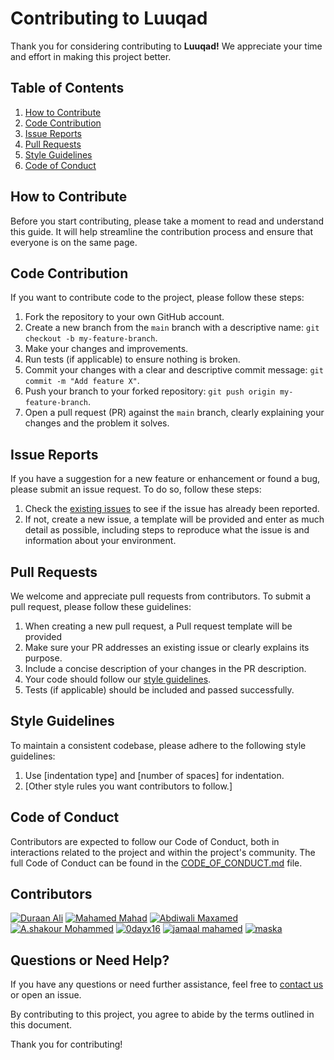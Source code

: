# Contributing to Luuqad

Thank you for considering contributing to **Luuqad!** We appreciate your time and effort in making this project better.

## Table of Contents

1. [How to Contribute](#how-to-contribute)
2. [Code Contribution](#code-contribution)
3. [Issue Reports](#issue-reports)
4. [Pull Requests](#pull-requests)
5. [Style Guidelines](#style-guidelines)
6. [Code of Conduct](#code-of-conduct)

## How to Contribute

Before you start contributing, please take a moment to read and understand this guide. It will help streamline the contribution process and ensure that everyone is on the same page.

## Code Contribution

If you want to contribute code to the project, please follow these steps:

1. Fork the repository to your own GitHub account.
2. Create a new branch from the `main` branch with a descriptive name: `git checkout -b my-feature-branch`.
3. Make your changes and improvements.
4. Run tests (if applicable) to ensure nothing is broken.
5. Commit your changes with a clear and descriptive commit message: `git commit -m "Add feature X"`.
6. Push your branch to your forked repository: `git push origin my-feature-branch`.
7. Open a pull request (PR) against the `main` branch, clearly explaining your changes and the problem it solves.

## Issue Reports

If you have a suggestion for a new feature or enhancement or found a bug, please submit an issue request. To do so, follow these steps:

1. Check the [existing issues](https://github.com/duraanali/luuqad/issues) to see if the issue has already been reported.
2. If not, create a new issue, a template will be provided and enter as much detail as possible, including steps to reproduce what the issue is and information about your environment.

## Pull Requests

We welcome and appreciate pull requests from contributors. To submit a pull request, please follow these guidelines:

1. When creating a new pull request, a Pull request template will be provided
1. Make sure your PR addresses an existing issue or clearly explains its purpose.
1. Include a concise description of your changes in the PR description.
1. Your code should follow our [style guidelines](#style-guidelines).
1. Tests (if applicable) should be included and passed successfully.

## Style Guidelines

To maintain a consistent codebase, please adhere to the following style guidelines:

1. Use [indentation type] and [number of spaces] for indentation.
2. [Other style rules you want contributors to follow.]

## Code of Conduct

Contributors are expected to follow our Code of Conduct, both in interactions related to the project and within the project's community. The full Code of Conduct can be found in the [CODE_OF_CONDUCT.md](link-to-CODE_OF_CONDUCT.md) file.

## Contributors

<!-- add your github username -->

[![Duraan Ali](https://avatars.githubusercontent.com/u/16447314?s=36)](https://github.com/duraanali)
[![Mahamed Mahad](https://avatars.githubusercontent.com/u/55987068?s=36)](https://github.com/mahamedmahad)
[![Abdiwali Maxamed](https://avatars.githubusercontent.com/u/85658767?s=36)](https://github.com/abdiwalimohamed2021)
[![A.shakour Mohammed](https://avatars.githubusercontent.com/u/116094561?s=36)](https://github.com/Ashakour1)
[![0dayx16](https://avatars.githubusercontent.com/u/91608871?s=36)](https://github.com/ayaanlehashi11)
[![jamaal mahamed](https://avatars.githubusercontent.com/u/43518055?s=36)](https://github.com/jamaaldev)
[![maska](https://avatars.githubusercontent.com/u/48212332?s=36)](https://github.com/Mascuud143)

## Questions or Need Help?

If you have any questions or need further assistance, feel free to [contact us](mailto:your-email@example.com) or open an issue.

By contributing to this project, you agree to abide by the terms outlined in this document.

Thank you for contributing!
